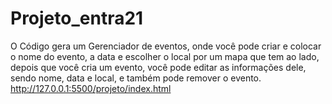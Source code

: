 # Projeto_entra21
O Código gera um Gerenciador de eventos, onde você pode criar e colocar o nome do evento, a data e escolher o local por um mapa que tem ao lado, depois que você cria um evento, você pode editar as informações dele, sendo nome, data e local, e também pode remover o evento.
http://127.0.0.1:5500/projeto/index.html
